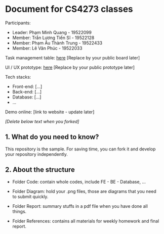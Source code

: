# Document for CS4273 classes

Participants:

- Leader: Phạm Minh Quang - 19522099
- Member: Trần Lương Tiến Sĩ - 19522128
- Member: Phạm Âu Thành Trung - 19522433
- Member: Lê Văn Phúc -  19522033


Task management table: [here](https://trello.com/b/wGKoZUDc/client-workflow-management) [Replace by your public board later]

UI / UX prototype: [here](https://www.figma.com/community/file/1017274846862703022) [Replace by your public prototype later]

Tech stacks:

- Front-end: [...]
- Back-end: [...]
- Database: [...]
- ...

Demo online: [link to website - update later]

*[Delete below text when you forked]*

## 1. What do you need to know?

This repository is the sample. For saving time, you can fork it and develop your repository independently.

## 2. About the structure

- Folder Code: contain whole codes, include FE - BE - Database, ...

- Folder Diagram: hold your .png files, those are diagrams that you need to submit quickly.

- Folder Report: summary stuffs in a pdf file when you have done all things.

- Folder References: contains all materials for weekly homework and final report.
